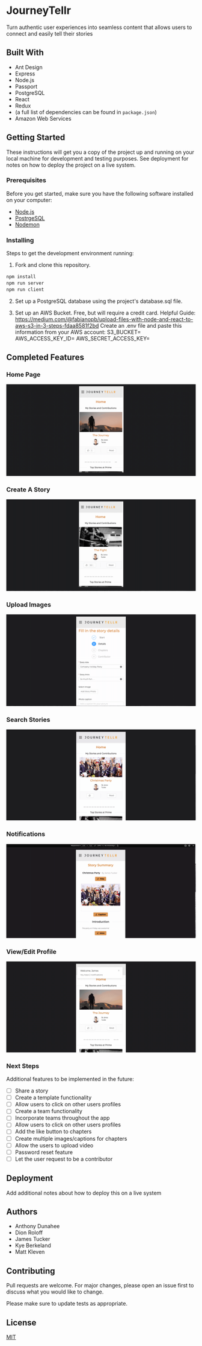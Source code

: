 # JourneyTellr

Turn authentic user experiences into seamless content that allows users to connect and easily tell their stories

## Built With

* Ant Design
* Express
* Node.js
* Passport
* PostgreSQL
* React
* Redux
* (a full list of dependencies can be found in `package.json`)
* Amazon Web Services

## Getting Started

These instructions will get you a copy of the project up and running on your local machine for development and testing purposes. See deployment for notes on how to deploy the project on a live system.

### Prerequisites

Before you get started, make sure you have the following software installed on your computer:

- [Node.js](https://nodejs.org/en/)
- [PostrgeSQL](https://www.postgresql.org/)
- [Nodemon](https://nodemon.io/)

### Installing

Steps to get the development environment running:

1. Fork and clone this repository.

```bash
npm install 
npm run server
npm run client
```
2. Set up a PostgreSQL database using the project's database.sql file.

3. Set up an AWS Bucket. Free, but will require a credit card.
Helpful Guide: https://medium.com/@fabianopb/upload-files-with-node-and-react-to-aws-s3-in-3-steps-fdaa8581f2bd
Create an .env file and paste this information from your AWS account:
S3_BUCKET=
AWS_ACCESS_KEY_ID=
AWS_SECRET_ACCESS_KEY=

## Completed Features

### Home Page

![](home.gif)

### Create A Story

![](createstory.gif)

### Upload Images

![](holidayparty.gif)

### Search Stories

![](searchstory.gif)

### Notifications

![](notifications.gif)

### View/Edit Profile

![](editprofile.gif)

### Next Steps

Additional features to be implemented in the future:

- [ ] Share a story
- [ ] Create a template functionality
- [ ] Allow users to click on other users profiles
- [ ] Create a team functionality
- [ ] Incorporate teams throughout the app
- [ ] Allow users to click on other users profiles
- [ ] Add the like button to chapters
- [ ] Create multiple images/captions for chapters
- [ ] Allow the users to upload video
- [ ] Password reset feature
- [ ] Let the user request to be a contributor

## Deployment

Add additional notes about how to deploy this on a live system

## Authors

* Anthony Dunahee
* Dion Roloff
* James Tucker
* Kye Berkeland
* Matt Kleven

## Contributing

Pull requests are welcome. For major changes, please open an issue first to discuss what you would like to change.

Please make sure to update tests as appropriate.

## License
[MIT](https://choosealicense.com/licenses/mit/)
